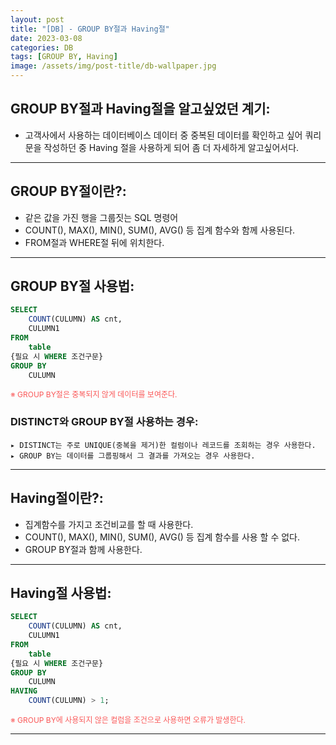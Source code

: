 ```yaml
---
layout: post
title: "[DB] - GROUP BY절과 Having절"
date: 2023-03-08
categories: DB
tags: [GROUP BY, Having]
image: /assets/img/post-title/db-wallpaper.jpg
---
```



## GROUP BY절과 Having절을 알고싶었던 계기:
- 고객사에서 사용하는 데이터베이스 데이터 중 중복된 데이터를 확인하고 싶어 쿼리문을 작성하던 중 Having 절을 사용하게 되어 좀 더 자세하게 알고싶어서다.

* * *

## GROUP BY절이란?:
- 같은 값을 가진 행을 그룹짓는 SQL 명령어
- COUNT(), MAX(), MIN(), SUM(), AVG() 등 집계 함수와 함께 사용된다.
- FROM절과 WHERE절 뒤에 위치한다.

* * *

## GROUP BY절 사용법:
```sql
SELECT
	COUNT(CULUMN) AS cnt,
	CULUMN1
FROM
	table
{필요 시 WHERE 조건구문}
GROUP BY
	CULUMN
```
<span style="color:#FA5858; font-size:12px">※ GROUP BY절은 중복되지 않게 데이터를 보여준다.</span>

### DISTINCT와 GROUP BY절 사용하는 경우:
```
▸ DISTINCT는 주로 UNIQUE(중복을 제거)한 컬럼이나 레코드를 조회하는 경우 사용한다.
▸ GROUP BY는 데이터를 그룹핑해서 그 결과를 가져오는 경우 사용한다.
```

* * *

## Having절이란?:
- 집계함수를 가지고 조건비교를 할 때 사용한다.
- COUNT(), MAX(), MIN(), SUM(), AVG() 등 집계 함수를 사용 할 수 없다.
- GROUP BY절과 함께 사용한다.

* * *

## Having절 사용법:
```sql
SELECT
	COUNT(CULUMN) AS cnt,
	CULUMN1
FROM
	table
{필요 시 WHERE 조건구문}
GROUP BY
	CULUMN
HAVING
	COUNT(CULUMN) > 1;
```
<span style="color:#FA5858; font-size:12px">※ GROUP BY에 사용되지 않은 컬럼을 조건으로 사용하면 오류가 발생한다.</span>

* * *
